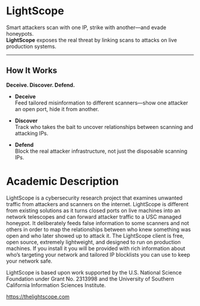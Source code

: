 # LightScope

Smart attackers scan with one IP, strike with another—and evade honeypots.  
**LightScope** exposes the real threat by linking scans to attacks on live production systems.

---

## How It Works

**Deceive. Discover. Defend.**

- **Deceive**  
  Feed tailored misinformation to different scanners—show one attacker an open port, hide it from another.

- **Discover**  
  Track who takes the bait to uncover relationships between scanning and attacking IPs.

- **Defend**  
  Block the real attacker infrastructure, not just the disposable scanning IPs.





# Academic Description
LightScope is a cybersecurity research project that examines unwanted traffic from attackers and scanners on the internet. LightScope is different from existing solutions as it turns closed ports on live machines into an network telescopes and can forward attacker traffic to a USC managed honeypot. It deliberately feeds false information to some scanners and not others in order to map the relationships between who knew something was open and who later showed up to attack it. The LightScope client is free, open source, extremely lightweight, and designed to run on production machines. If you install it you will be provided with rich information about who’s targeting your network and tailored IP blocklists you can use to keep your network safe. 

LightScope is based upon work supported by the U.S. National Science Foundation under Grant No. 2313998 and the University of Southern California Information Sciences Institute.


https://thelightscope.com

